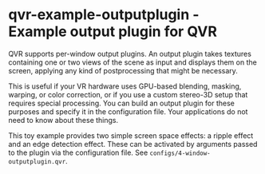 # qvr-example-outputplugin - Example output plugin for QVR

QVR supports per-window output plugins. An output plugin takes textures
containing one or two views of the scene as input and displays them on the
screen, applying any kind of postprocessing that might be necessary.

This is useful if your VR hardware uses GPU-based blending, masking, warping,
or color correction, or if you use a custom stereo-3D setup that requires
special processing. You can build an output plugin for these purposes and
specify it in the configuration file. Your applications do not need to know
about these things.

This toy example provides two simple screen space effects: a ripple effect and
an edge detection effect. These can be activated by arguments passed to the
plugin via the configuration file. See `configs/4-window-outputplugin.qvr`.

